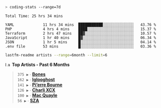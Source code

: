 ```zsh
> coding-stats --range=7d
```

<!--START_SECTION:waka-->

```text
Total Time: 25 hrs 34 mins

YAML             11 hrs 34 mins  ███████████░░░░░░░░░░░░░░   43.76 %
PHP              4 hrs 4 mins    ████░░░░░░░░░░░░░░░░░░░░░   15.37 %
Terraform        2 hrs 47 mins   ██▓░░░░░░░░░░░░░░░░░░░░░░   10.57 %
JavaScript       1 hr 40 mins    █▓░░░░░░░░░░░░░░░░░░░░░░░   06.34 %
JSON             1 hr 5 mins     █░░░░░░░░░░░░░░░░░░░░░░░░   04.14 %
.env file        53 mins         █░░░░░░░░░░░░░░░░░░░░░░░░   03.36 %
```

<!--END_SECTION:waka-->

```zsh
lastfm-readme artists --range=6month --limit=6
```

<!--START_LASTFM_ARTISTS:{"period": "6month", "rows": 6}-->
<a href="https://last.fm" target="_blank"><img src="https://user-images.githubusercontent.com/17434202/215290617-e793598d-d7c9-428f-9975-156db1ba89cc.svg" alt="Last.fm Logo" width="18" height="13"/></a> **Top Artists - Past 6 Months**

> `375 ▶️` ∙ **[Bones](https://www.last.fm/music/Bones)**<br/>
> `162 ▶️` ∙ **[Iglooghost](https://www.last.fm/music/Iglooghost)**<br/>
> `141 ▶️` ∙ **[Pi’erre Bourne](https://www.last.fm/music/Pi%E2%80%99erre+Bourne)**<br/>
> `126 ▶️` ∙ **[Charli XCX](https://www.last.fm/music/Charli+XCX)**<br/>
> `100 ▶️` ∙ **[Mac Quayle](https://www.last.fm/music/Mac+Quayle)**<br/>
> `56 ▶️` ∙ **[SZA](https://www.last.fm/music/SZA)**<br/>
<!--END_LASTFM_ARTISTS-->
